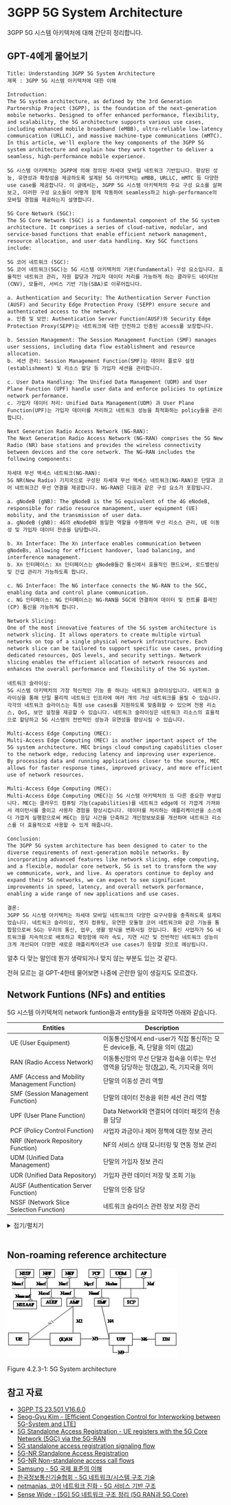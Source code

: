 # 3GPP 5G System Architecture

3GPP 5G 시스템 아키텍처에 대해 간단히 정리합니다.

## GPT-4에게 물어보기

    Title: Understanding 3GPP 5G System Architecture
    제목 : 3GPP 5G 시스템 아키텍처에 대한 이해

    Introduction:
    The 5G system architecture, as defined by the 3rd Generation Partnership Project (3GPP), is the foundation of the next-generation mobile networks. Designed to offer enhanced performance, flexibility, and scalability, the 5G architecture supports various use cases, including enhanced mobile broadband (eMBB), ultra-reliable low-latency communication (URLLC), and massive machine-type communications (mMTC). In this article, we'll explore the key components of the 3GPP 5G system architecture and explain how they work together to deliver a seamless, high-performance mobile experience.

    5G 시스템 아키텍처는 3GPP에 의해 정의된 차세대 모바일 네트워크 기반입니다. 향상된 성능, 유연성과 확장성을 제공하도록 설계된 5G 아키텍처는 eMBB, URLLC, mMTC 등 다양한 use case를 제공합니다. 이 글에서는, 3GPP 5G 시스템 아키텍처의 주요 구성 요소를 살펴보고, 이러한 구성 요소들이 어떻게 함께 작동하여 seamless하고 high-performance의 모바일 경험을 제공하는지 설명합니다.

    5G Core Network (5GC):
    The 5G Core Network (5GC) is a fundamental component of the 5G system architecture. It comprises a series of cloud-native, modular, and service-based functions that enable efficient network management, resource allocation, and user data handling. Key 5GC functions include:

    5G 코어 네트워크 (5GC):
    5G 코어 네트워크(5GC)는 5G 시스템 아키텍처의 기본(fundamental) 구성 요소입니다. 효율적인 네트워크 관리, 자원 할당과 가입자 데이터 처리를 가능하게 하는 클라우드 네이티브(CNV), 모듈러, 서비스 기반 기능(SBA)로 이루어집니다.

    a. Authentication and Security: The Authentication Server Function (AUSF) and Security Edge Protection Proxy (SEPP) ensure secure and authenticated access to the network.
    a. 인증 및 보안: Authentication Server Function(AUSF)와 Security Edge Protection Proxy(SEPP)는 네트워크에 대한 안전하고 인증된 access를 보장합니다.

    b. Session Management: The Session Management Function (SMF) manages user sessions, including data flow establishment and resource allocation.
    b. 세션 관리: Session Management Function(SMF)는 데이터 플로우 설정(establishment) 및 리소스 할당 등 가입자 세션을 관리합니다.

    c. User Data Handling: The Unified Data Management (UDM) and User Plane Function (UPF) handle user data and enforce policies to optimize network performance.
    c. 가입자 데이터 처리: Unified Data Management(UDM) 과 User Plane Function(UPF)는 가입자 데이터를 처리하고 네트워크 성능을 최적화하는 policy들을 관리합니다.

    Next Generation Radio Access Network (NG-RAN):
    The Next Generation Radio Access Network (NG-RAN) comprises the 5G New Radio (NR) base stations and provides the wireless connectivity between devices and the core network. The NG-RAN includes the following components:

    차세대 무선 액세스 네트워크(NG-RAN):
    5G NR(New Radio) 기지국으로 구성된 차세대 무선 액세스 네트워크(NG-RAN)은 단말과 코어 네트워크간 무선 연결을 제공합니다. NG-RAN은 다음과 같은 구성 요소가 포함됩니다.

    a. gNodeB (gNB): The gNodeB is the 5G equivalent of the 4G eNodeB, responsible for radio resource management, user equipment (UE) mobility, and the transmission of user data.
    a. gNodeB (gNB): 4G의 eNodeB와 동일한 역할을 수행하며 무선 리소스 관리, UE 이동성 및 가입자 데이터 전송을 담당합니다.

    b. Xn Interface: The Xn interface enables communication between gNodeBs, allowing for efficient handover, load balancing, and interference management.
    b. Xn 인터페이스: Xn 인터페이스는 gNodeB들간 통신에서 효율적인 핸드오버, 로드밸런싱 및 간섭 관리가 가능하도록 합니다.

    c. NG Interface: The NG interface connects the NG-RAN to the 5GC, enabling data and control plane communication.
    c. NG 인터페이스: NG 인터페이스는 NG-RAN을 5GC에 연결하여 데이터 및 컨트롤 플레인(CP) 통신을 가능하게 합니다.

    Network Slicing:
    One of the most innovative features of the 5G system architecture is network slicing. It allows operators to create multiple virtual networks on top of a single physical network infrastructure. Each network slice can be tailored to support specific use cases, providing dedicated resources, QoS levels, and security settings. Network slicing enables the efficient allocation of network resources and enhances the overall performance and flexibility of the 5G system.

    네트워크 슬라이싱:
    5G 시스템 아키텍처의 가장 혁신적인 기능 중 하나는 네트워크 슬라이싱입니다. 네트워크 슬라이싱을 통해 단일 물리적 네트워크 인프라에 여러 개의 가상 네트워크를 올릴 수 있습니다. 각각의 네트워크 슬라이스는 특정 use cases를 지원하도록 맞춤화할 수 있으며 전용 리소스, QoS, 보안 설정을 제공할 수 있습니다. 네트워크 슬라이싱은 네트워크 리소스의 효율적으로 할당하고 5G 시스템의 전반적인 성능과 유연성을 향상시킬 수 있습니다.

    Multi-Access Edge Computing (MEC):
    Multi-Access Edge Computing (MEC) is another important aspect of the 5G system architecture. MEC brings cloud computing capabilities closer to the network edge, reducing latency and improving user experience. By processing data and running applications closer to the source, MEC allows for faster response times, improved privacy, and more efficient use of network resources.

    Multi-Access Edge Computing (MEC):
    Multi-Access Edge Computing (MEC)는 5G 시스템 아키텍처의 또 다른 중요한 부분입니다. MEC는 클라우드 컴퓨팅 기능(capabilities)를 네트워크 edge에 더 가깝게 가져와서 레이턴시를 줄이고 사용자 경험을 향상시킵니다. 데이터를 처리하는 애플리케이션을 소스에 더 가깝게 실행함으로써 MEC는 응답 시간을 단축하고 개인정보보호를 개선하며 네트워크 리소스를 더 효율적으로 사용할 수 있게 해줍니다.

    Conclusion:
    The 3GPP 5G system architecture has been designed to cater to the diverse requirements of next-generation mobile networks. By incorporating advanced features like network slicing, edge computing, and a flexible, modular core network, 5G is set to transform the way we communicate, work, and live. As operators continue to deploy and expand their 5G networks, we can expect to see significant improvements in speed, latency, and overall network performance, enabling a wide range of new applications and use cases.

    결론:
    3GPP 5G 시스템 아키텍처는 차세대 모바일 네트워크의 다양한 요구사항을 충족하도록 설계되었습니다. 네트워크 슬라이싱, 엣지 컴퓨팅, 유연한 모듈형 코어 네트워크와 같은 기능을 통합함으로써 5G는 우리의 통신, 업무, 생활 방식을 변화시킬 것입니다. 통신 사업자가 5G 네트워크를 지속적으로 배포하고 확장함에 따라 속도, 지연 시간 및 전반적인 네트워크 성능이 크게 개선되어 다양한 새로운 애플리케이션과 use cases가 등장할 것으로 예상됩니다.

얼추 다 맞는 말인데 뭔가 생략되거나 맞지 않는 부분도 있는 것 같다.

전혀 모르는 걸 GPT-4한테 물어보면 나중에 곤란한 일이 생길지도 모르겠다.

## Network Funtions (NFs) and entities

5G 시스템 아키텍쳐의 network funtion들과 entity들을 요약하면 아래와 같습니다.

| Entities                                      | Description |
| --------------------------------------------- | ----------- |
| UE (User Equipment)                           | 이동통신망에서 end-user가 직접 통신하는 모든 device들, 즉, 단말을 의미 ([참고](https://github.com/lyw1217/TIL/blob/main/Moblie/User_Equipment.md))            |
| RAN (Radio Access Network)                    | 이동통신망의 무선 단말과 접속을 이루는 무선영역을 담당하는 망([참고](http://www.ktword.co.kr/test/view/view.php?m_temp1=4252)), 즉, 기지국을 의미          |
| AMF (Access and Mobility Management Function) | 단말의 이동성 관리 역할            |
| SMF (Session Management Function)             | 단말의 데이터 전송을 위한 세션 관리 역할           |
| UPF (User Plane Function)                     | Data Network와 연결되어 데이터 패킷의 전송을 담당            |
| PCF (Policy Control Function)                 | 사업자 과금이나 제어 정책에 대한 정보 관리            |
| NRF (Network Repository Function)             | NF의 서비스 상태 모니터링 및 연동 정보 관리            |
| UDM (Unified Data Management)                 | 단말의 가입자 정보 관리            |
| UDR (Unified Data Repository)                 | 가입자 관련 데이터 저장 및 조회 기능            |
| AUSF (Authentication Server Function)         | 단말의 인증 담당            |
| NSSF (Network Slice Selection Function)       | 네트워크 슬라이스 관련 정보 저장 관리            |


<details>
<summary>접기/펼치기</summary>
- The 5G System architecture consists of the following network functions (NF):
    -	Authentication Server Function (AUSF).
    -	Access and Mobility Management Function (AMF).
    -	Data Network (DN), e.g. operator services, Internet access or 3rd party services.
    -	Unstructured Data Storage Function (UDSF).
    -	Network Exposure Function (NEF).
    -	Network Repository Function (NRF).
    -	Network Slice Specific Authentication and Authorization Function (NSSAAF).
    -	Network Slice Selection Function (NSSF).
    -	Policy Control Function (PCF).
    -	Session Management Function (SMF).
    -	Unified Data Management (UDM).
    -	Unified Data Repository (UDR).
    -	User Plane Function (UPF).
    -	UE radio Capability Management Function (UCMF).
    -	Application Function (AF).
    -	User Equipment (UE).
    -	(Radio) Access Network ((R)AN).
    -	5G-Equipment Identity Register (5G-EIR).
    -	Network Data Analytics Function (NWDAF).
    -	CHarging Function (CHF).

- The 5G System architecture also comprises the following network entities:
    -	Service Communication Proxy (SCP).
    -	Security Edge Protection Proxy (SEPP).
    -	Non-3GPP InterWorking Function (N3IWF).
    -	Trusted Non-3GPP Gateway Function (TNGF).
    -	Wireline Access Gateway Function (W-AGF).
    -	Trusted WLAN Interworking Function (TWIF).
</details><br>

## Non-roaming reference architecture


![Figure 4.2.3-1: 5G System architecture](./images/Figure_4.2.3-1_5G_System_architecture.png)

Figure 4.2.3-1: 5G System architecture



## 참고 자료
- [3GPP TS 23.501 V16.6.0](https://portal.3gpp.org/desktopmodules/Specifications/SpecificationDetails.aspx?specificationId=3144)
- [Seog-Gyu Kim - [Efficient Congestion Control for Interworking between 5G-System and LTE]](https://www.google.com/url?sa=t&rct=j&q=&esrc=s&source=web&cd=&ved=2ahUKEwjqz86dyInyAhWIOpQKHU-VDesQFjACegQIBxAD&url=http%3A%2F%2Fkoreascience.or.kr%2Farticle%2FJAKO201910537995269.pdf&usg=AOvVaw28pgjNGzzMydWj8uflVBiy)
- [5G Standalone Access Registration - UE registers with the 5G Core Network (5GC) via the 5G-RAN](https://medium.com/5g-nr/5g-standalone-access-registration-fe80aa28d723)
- [5G standalone access registration signaling flow](https://www.eventhelix.com/5G/standalone-access-registration/5g-standalone-access-registration.pdf)
- [5G-NR Standalone Access Registration](https://www.eventhelix.com/5G/standalone-access-registration/)
- [5G-NR Non-standalone access call flows](https://www.eventhelix.com/5G/non-standalone-access-en-dc/)
- [Samsung - 5G 국제 표준의 이해](https://www.google.com/url?sa=t&rct=j&q=&esrc=s&source=web&cd=&ved=2ahUKEwi51aLL3onyAhUJQd4KHWRTAVkQFjAAegQIBxAD&url=https%3A%2F%2Fimages.samsung.com%2Fis%2Fcontent%2Fsamsung%2Fp5%2Fglobal%2Fbusiness%2Fnetworks%2Finsights%2Fwhite-paper%2Fwho-and-how_making-5g-nr-standards%2Fwho-and-how_making-5g-nr-standards_KR.pdf&usg=AOvVaw2t0Vf77taAfqBn61s_dJHg)
- [한국정보통신기술협회 - 5G 네트워크/시스템 구조 기술](https://www.google.com/url?sa=t&rct=j&q=&esrc=s&source=web&cd=&ved=2ahUKEwi51aLL3onyAhUJQd4KHWRTAVkQFjADegQIAxAD&url=https%3A%2F%2Fwww.tta.or.kr%2Fdata%2FandroReport%2FttaJnal%2F175-2-3-4.pdf&usg=AOvVaw08kotd-Gs93YrK12P6UiQ9)
- [netmanias, 코어 네트워크 진화 - 5G 서비스 기반 구조](https://www.netmanias.com/ko/post/blog/13206/5g/core-network-evolution-5g-service-based-arhcitecture)
- [Sense Wide - [5G] 5G 네트워크 구조 정리 (5G RAN과 5G Core)](https://jb-story.tistory.com/346)
